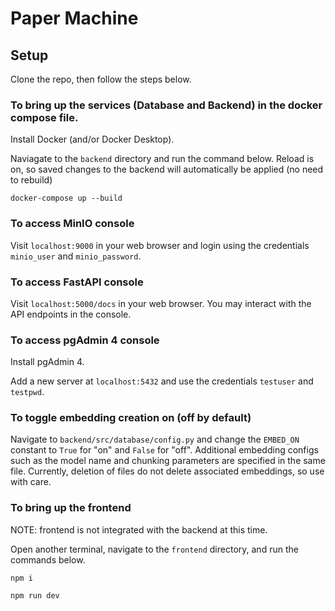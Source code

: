 # Paper Machine

## Setup

Clone the repo, then follow the steps below.

### To bring up the services (Database and Backend) in the docker compose file.
Install Docker (and/or Docker Desktop).

Naviagate to the `backend` directory and run the command below. Reload is on, so saved changes to the backend will automatically be applied (no need to rebuild)
```
docker-compose up --build
```

### To access MinIO console

Visit `localhost:9000` in your web browser and login using the credentials `minio_user` and `minio_password`.

### To access FastAPI console

Visit `localhost:5000/docs` in your web browser. You may interact with the API endpoints in the console.

### To access pgAdmin 4 console

Install pgAdmin 4.

Add a new server at `localhost:5432` and use the credentials `testuser` and `testpwd`.

### To toggle embedding creation on (off by default)

Navigate to `backend/src/database/config.py` and change the `EMBED_ON` constant to `True` for "on" and `False` for "off". Additional embedding configs such as the model name and chunking parameters are specified in the same file. Currently, deletion of files do not delete associated embeddings, so use with care.

### To bring up the frontend
NOTE: frontend is not integrated with the backend at this time.

Open another terminal, navigate to the `frontend` directory, and run the commands below.

```
npm i
```
```
npm run dev
```
